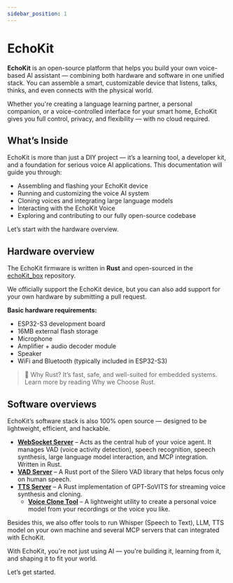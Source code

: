 ```yaml
---
sidebar_position: 1
---
```


# EchoKit

**EchoKit** is an open-source platform that helps you build your own voice-based AI assistant — combining both hardware and software in one unified stack. You can assemble a smart, customizable device that listens, talks, thinks, and even connects with the physical world.

Whether you're creating a language learning partner, a personal companion, or a voice-controlled interface for your smart home, EchoKit gives you full control, privacy, and flexibility — with no cloud required.

## What’s Inside

EchoKit is more than just a DIY project — it’s a learning tool, a developer kit, and a foundation for serious voice AI applications. This documentation will guide you through:

- Assembling and flashing your EchoKit device
- Running and customizing the voice AI system
- Cloning voices and integrating large language models
- Interacting with the EchoKit Voice
- Exploring and contributing to our fully open-source codebase

Let’s start with the hardware overview.

## Hardware overview

The EchoKit firmware is written in **Rust** and open-sourced in the [echoKit_box](https://github.com/second-state/echokit_box) repository.

We officially support the EchoKit device, but you can also add support for your own hardware by submitting a pull request.

**Basic hardware requirements:**

- ESP32-S3 development board  
- 16MB external flash storage  
- Microphone  
- Amplifier + audio decoder module  
- Speaker  
- WiFi and Bluetooth (typically included in ESP32-S3)

> 📘 Why Rust? It’s fast, safe, and well-suited for embedded systems. Learn more by reading Why we Choose Rust.


## Software overviews

EchoKit’s software stack is also 100% open source — designed to be lightweight, efficient, and hackable.

- **[WebSocket Server](https://github.com/second-state/echokit_server)** – Acts as the central hub of your voice agent. It manages VAD (voice activity detection), speech recognition, speech synthesis, large language model interaction, and MCP integration. Written in Rust. 
- **[VAD Server](https://github.com/second-state/silero_vad_server)** – A Rust port of the Silero VAD library that helps focus only on human speech.
- **[TTS Server](https://github.com/second-state/gsv_tts)** – A Rust implementation of GPT-SoVITS for streaming voice synthesis and cloning.
  - **[Voice Clone Tool](https://echokit.dev/voice_clone/)** – A lightweight utility to create a personal voice model from your recordings or the voice you like.
 
Besides this, we also offer tools to run Whisper (Speech to Text), LLM, TTS model on your own machine and several MCP servers that can integrated with EchoKit. 

With EchoKit, you're not just using AI — you're building it, learning from it, and shaping it to fit your world.

Let’s get started.


